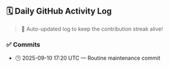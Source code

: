 ## 🗓️ Daily GitHub Activity Log

> 🤖 Auto-updated log to keep the contribution streak alive!

### ✅ Commits

- 🕒 2025-09-10 17:20 UTC — Routine maintenance commit

